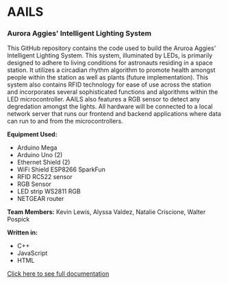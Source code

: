 # AAILS

### Aurora Aggies' Intelligent Lighting System
This GitHub repository contains the code used to build the Aruroa Aggies' Intelligent Lighting System. This system, illuminated by LEDs, is primarily designed to adhere to living conditions for astronauts residing in a space station. It utilizes a circadian rhythm algorithm to promote health amongst people within the station as well as plants (future implementation). This system also contains RFID technology for ease of use across the station and incorporates several sophisticated functions and algorithms within the LED microcontroller. AAILS also features a RGB sensor to detect any degredation amongst the lights. All hardware will be connected to a local network server that runs our frontend and backend applications where data can run to and from the microcontrollers. 

**Equipment Used:**
* Arduino Mega
* Arduino Uno (2)
* Ethernet Shield (2)
* WiFi Shield ESP8266 SparkFun
* RFID RC522 sensor
* RGB Sensor
* LED strip WS2811 RGB
* NETGEAR router

**Team Members:** Kevin Lewis, Alyssa Valdez, Natalie Criscione, Walter Pospick

**Written in:**
* C++
* JavaScript
* HTML


[Click here to see full documentation](NASA_aails.pdf)
